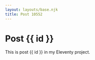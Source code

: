 ```yaml
---
layout: layouts/base.njk
title: Post 10552
---
```


# Post {{ id }}

This is post {{ id }} in my Eleventy project.
